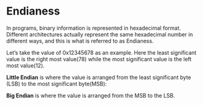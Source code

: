 # Endianess

In programs, binary information is represented in hexadecimal format. Different architectures actually represent the same hexadecimal number in different ways, and this is what is referred to as Endianess. 

Let’s take the value of 0x12345678 as an example. Here the least significant value is the right most value(78) while the most significant value is the left most value(12).

**Little Endian** is where the value is arranged from the least significant byte (LSB) to the most significant byte(MSB):

**Big Endian** is where the value is arranged from the MSB to the LSB.

















